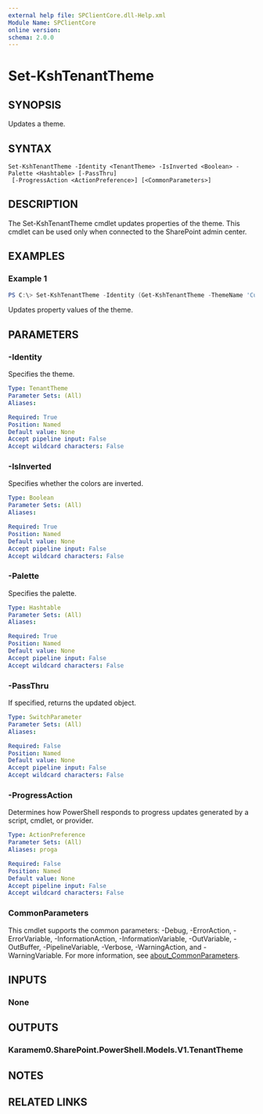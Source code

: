 ```yaml
---
external help file: SPClientCore.dll-Help.xml
Module Name: SPClientCore
online version:
schema: 2.0.0
---
```


# Set-KshTenantTheme

## SYNOPSIS
Updates a theme.

## SYNTAX

```
Set-KshTenantTheme -Identity <TenantTheme> -IsInverted <Boolean> -Palette <Hashtable> [-PassThru]
 [-ProgressAction <ActionPreference>] [<CommonParameters>]
```

## DESCRIPTION
The Set-KshTenantTheme cmdlet updates properties of the theme. This cmdlet can be used only when connected to the SharePoint admin center.

## EXAMPLES

### Example 1
```powershell
PS C:\> Set-KshTenantTheme -Identity (Get-KshTenantTheme -ThemeName 'Custom Theme') -Palette @{ "black" = "#0f0f0f" }
```

Updates property values of the theme.

## PARAMETERS

### -Identity
Specifies the theme.

```yaml
Type: TenantTheme
Parameter Sets: (All)
Aliases:

Required: True
Position: Named
Default value: None
Accept pipeline input: False
Accept wildcard characters: False
```

### -IsInverted
Specifies whether the colors are inverted.

```yaml
Type: Boolean
Parameter Sets: (All)
Aliases:

Required: True
Position: Named
Default value: None
Accept pipeline input: False
Accept wildcard characters: False
```

### -Palette
Specifies the palette.

```yaml
Type: Hashtable
Parameter Sets: (All)
Aliases:

Required: True
Position: Named
Default value: None
Accept pipeline input: False
Accept wildcard characters: False
```

### -PassThru
If specified, returns the updated object.

```yaml
Type: SwitchParameter
Parameter Sets: (All)
Aliases:

Required: False
Position: Named
Default value: None
Accept pipeline input: False
Accept wildcard characters: False
```

### -ProgressAction
Determines how PowerShell responds to progress updates generated by a script, cmdlet, or provider.

```yaml
Type: ActionPreference
Parameter Sets: (All)
Aliases: proga

Required: False
Position: Named
Default value: None
Accept pipeline input: False
Accept wildcard characters: False
```

### CommonParameters
This cmdlet supports the common parameters: -Debug, -ErrorAction, -ErrorVariable, -InformationAction, -InformationVariable, -OutVariable, -OutBuffer, -PipelineVariable, -Verbose, -WarningAction, and -WarningVariable. For more information, see [about_CommonParameters](http://go.microsoft.com/fwlink/?LinkID=113216).

## INPUTS

### None

## OUTPUTS

### Karamem0.SharePoint.PowerShell.Models.V1.TenantTheme

## NOTES

## RELATED LINKS

